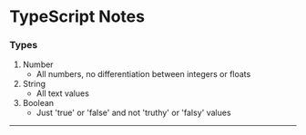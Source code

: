 # TypeScript Notes

### Types

1. Number
   - All numbers, no differentiation between integers or floats
2. String
   - All text values
3. Boolean
   - Just 'true' or 'false' and not 'truthy' or 'falsy' values

<hr>
